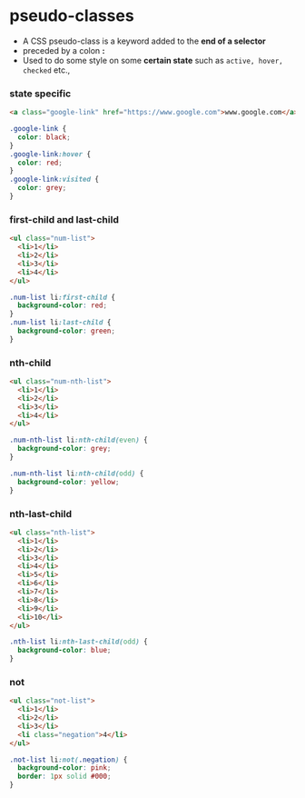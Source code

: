 # pseudo-classes

- A CSS pseudo-class is a keyword added to the **end of a selector**
- preceded by a colon **:**
- Used to do some style on some **certain state** such as `active, hover, checked` etc.,

### state specific

```html
<a class="google-link" href="https://www.google.com">www.google.com</a>
```

```css
.google-link {
  color: black;
}
.google-link:hover {
  color: red;
}
.google-link:visited {
  color: grey;
}
```

### first-child and last-child

```html
<ul class="num-list">
  <li>1</li>
  <li>2</li>
  <li>3</li>
  <li>4</li>
</ul>
```

```css
.num-list li:first-child {
  background-color: red;
}
.num-list li:last-child {
  background-color: green;
}
```

### nth-child

```html
<ul class="num-nth-list">
  <li>1</li>
  <li>2</li>
  <li>3</li>
  <li>4</li>
</ul>
```

```css
.num-nth-list li:nth-child(even) {
  background-color: grey;
}

.num-nth-list li:nth-child(odd) {
  background-color: yellow;
}
```

### nth-last-child

```html
<ul class="nth-list">
  <li>1</li>
  <li>2</li>
  <li>3</li>
  <li>4</li>
  <li>5</li>
  <li>6</li>
  <li>7</li>
  <li>8</li>
  <li>9</li>
  <li>10</li>
</ul>
```

```css
.nth-list li:nth-last-child(odd) {
  background-color: blue;
}
```

### not

```html
<ul class="not-list">
  <li>1</li>
  <li>2</li>
  <li>3</li>
  <li class="negation">4</li>
</ul>
```

```css
.not-list li:not(.negation) {
  background-color: pink;
  border: 1px solid #000;
}
```
